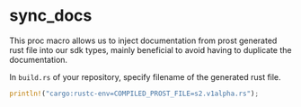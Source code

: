 # sync_docs

This proc macro allows us to inject documentation from prost generated rust file into our sdk types, mainly beneficial to avoid having to 
duplicate the documentation.

In `build.rs` of your repository, specify filename of the generated rust file.

```rs
println!("cargo:rustc-env=COMPILED_PROST_FILE=s2.v1alpha.rs");
```